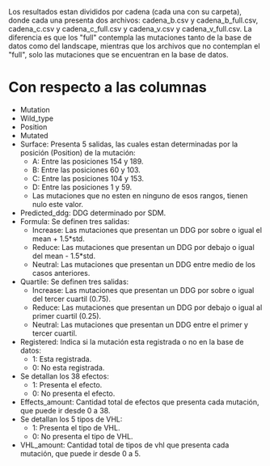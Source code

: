 Los resultados estan divididos por cadena (cada una con su carpeta), donde cada una presenta dos archivos: cadena_b.csv y cadena_b_full.csv, cadena_c.csv y cadena_c_full.csv y cadena_v.csv y cadena_v_full.csv. La diferencia es que los "full" contempla las mutaciones tanto de la base de datos como del landscape, mientras que los archivos que no contemplan el "full", solo las mutaciones que se encuentran en la base de datos.

# Con respecto a las columnas

* Mutation
* Wild_type
* Position
* Mutated
* Surface: Presenta 5 salidas, las cuales estan determinadas por la posición (Position) de la mutación:
    * A: Entre las posiciones 154 y 189.
    * B: Entre las posiciones 60 y 103.
    * C: Entre las posiciones 104 y 153.
    * D: Entre las posiciones 1 y 59.
    * Las mutaciones que no esten en ninguno de esos rangos, tienen nulo este valor.
* Predicted_ddg: DDG determinado por SDM.
* Formula: Se definen tres salidas:
    * Increase: Las mutaciones que presentan un DDG por sobre o igual el mean + 1.5*std.
    * Reduce: Las mutaciones que presentan un DDG por debajo o igual del mean - 1.5*std.
    * Neutral: Las mutaciones que presentan un DDG entre medio de los casos anteriores.
* Quartile: Se definen tres salidas:
    * Increase: Las mutaciones que presentan un DDG por sobre o igual del tercer cuartil (0.75).
    * Reduce: Las mutaciones que presentan un DDG por debajo o igual al primer cuartil (0.25).
    * Neutral: Las mutaciones que presentan un DDG entre el primer y tercer cuartil.
* Registered: Indica si la mutación esta registrada o no en la base de datos:
    * 1: Esta registrada.
    * 0: No esta registrada.
* Se detallan los 38 efectos:
    * 1: Presenta el efecto.
    * 0: No presenta el efecto.
* Effects_amount: Cantidad total de efectos que presenta cada mutación, que puede ir desde 0 a 38.
* Se detallan los 5 tipos de VHL:
    * 1: Presenta el tipo de VHL.
    * 0: No presenta el tipo de VHL.
* VHL_amount: Cantidad total de tipos de vhl que presenta cada mutación, que puede ir desde 0 a 5.
